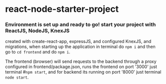 # react-node-starter-project
### Environment is set up and ready to go! start your project with ReactJS, NodeJS, KnexJS

created with create-react-app, expressJS, and configured KnexJS, and migrations, when starting up the application in terminal do `npm i` and then go to  `cd frontend` and do `npm i`.

The frontend (browser) will send requests to the backend through a proxy configured in frontend/package.json, runs the frontend on port '3000' just terminal #`npm start`, and for backend its running on port '8000' just terminal `node start`.
